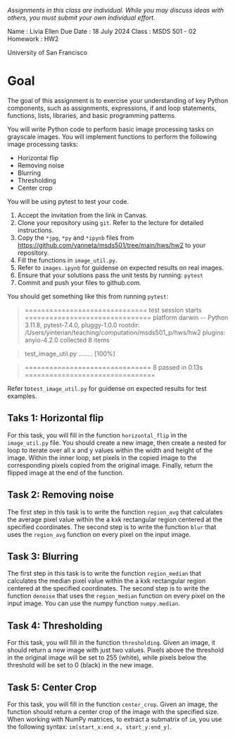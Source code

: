 *Assignments in this class are individual. While you may discuss ideas with others, you must submit your own individual effort.*


Name     : Livia Ellen
Due Date : 18 July 2024
Class    : MSDS 501 - 02
Homework : HW2

University of San Francisco

# Goal
The goal of this assignment is to exercise your understanding of key Python components, such as assignments, expressions, if and loop statements, functions, lists, libraries, and basic programming patterns.

You will write Python code to perform basic image processing tasks on grayscale images. You will implement functions to perform the following image processing tasks:

- Horizontal flip
- Removing noise
- Blurring
- Thresholding
- Center crop

You will be using pytest to test your code.

1. Accept the invitation from the link in Canvas.
2. Clone your repository using `git`. Refer to the lecture for detailed instructions.
3. Copy the `*jpg`, `*py` and  `*ipynb` files from https://github.com/yanneta/msds501/tree/main/hws/hw2 to your repository.
4. Fill the functions in `image_util.py`.
5. Refer to `images.ipynb` for guidense on expected results on real images.
6. Ensure that your solutions pass the unit tests by running:
`pytest`
7. Commit and push your files to github.com.

You should get something like this from running `pytest`:

> ============================== test session starts ===============================
> platform darwin -- Python 3.11.8, pytest-7.4.0, pluggy-1.0.0
> rootdir: /Users/yinterian/teaching/computation/msds501_p/hws/hw2
> plugins: anyio-4.2.0
> collected 8 items

> test_image_util.py ........                                                [100%]

> =============================== 8 passed in 0.13s ================================

Refer to`test_image_util.py` for guidense on expected results for test examples.

## Taks 1: Horizontal flip

For this task, you will fill in the function `horizontal_flip` in the `image_util.py` file. You should create a new image, then create a nested for loop to iterate over all x and y values within the width and height of the image. Within the inner loop, set pixels in the copied image to the corresponding pixels copied from the original image. Finally, return the flipped image at the end of the function.


## Task 2: Removing noise

The first step in this task is to write the function `region_avg` that calculates the average pixel value within the a kxk rectangular region centered at the specified coordinates. The second step is to write the function `blur` that uses the `region_avg` function on every pixel on the input image.


## Task 3: Blurring

The first step in this task is to write the function `region_median` that calculates the median  pixel value within the a kxk rectangular region centered at the specified coordinates. The second step is to write the function `denoise` that uses the `region_median` function on every pixel on the input image.
You can use the numpy function `numpy.median`.

## Task 4: Thresholding
For this task, you will fill in the function `thresholding`. Given an image, it should return a new image with just two values. Pixels above the threshold in the original image will be set to 255 (white), while pixels below the threshold will be set to 0 (black) in the new image.

## Task 5: Center Crop
For this task, you will fill in the function `center_crop`.
Given an image, the function should return a center crop of the image with the specified size.
When working with NumPy matrices, to extract a submatrix of `im`, you use the following syntax: `im[start_x:end_x, start_y:end_y]`.
